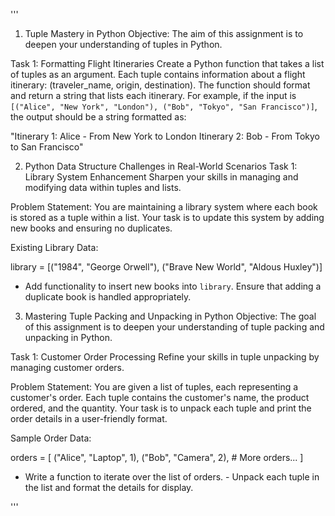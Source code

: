 '''

1. Tuple Mastery in Python
Objective: The aim of this assignment is to deepen your understanding of tuples in Python.

Task 1: Formatting Flight Itineraries Create a Python function that takes a list of tuples as an argument. Each tuple contains information about a flight itinerary: (traveler_name, origin, destination). The function should format and return a string that lists each itinerary. For example, if the input is `[("Alice", "New York", "London"), ("Bob", "Tokyo", "San Francisco")]`, the output should be a string formatted as:

"Itinerary 1: Alice - From New York to London
 Itinerary 2: Bob - From Tokyo to San Francisco"


2. Python Data Structure Challenges in Real-World Scenarios
Task 1: Library System Enhancement Sharpen your skills in managing and modifying data within tuples and lists.

Problem Statement: You are maintaining a library system where each book is stored as a tuple within a list. Your task is to update this system by adding new books and ensuring no duplicates.

Existing Library Data:

library = [("1984", "George Orwell"), ("Brave New World", "Aldous Huxley")]
- Add functionality to insert new books into `library`. Ensure that adding a duplicate book is handled appropriately.

3. Mastering Tuple Packing and Unpacking in Python
Objective: The goal of this assignment is to deepen your understanding of tuple packing and unpacking in Python.

Task 1: Customer Order Processing Refine your skills in tuple unpacking by managing customer orders.

Problem Statement: You are given a list of tuples, each representing a customer's order. Each tuple contains the customer's name, the product ordered, and the quantity. Your task is to unpack each tuple and print the order details in a user-friendly format.

Sample Order Data:

orders = [
    ("Alice", "Laptop", 1),
    ("Bob", "Camera", 2),
    # More orders...
]
- Write a function to iterate over the list of orders. - Unpack each tuple in the list and format the details for display.

'''
